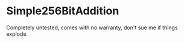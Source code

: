 # Simple256BitAddition

Completely untested, comes with no warranty, don't sue me if things explode.

